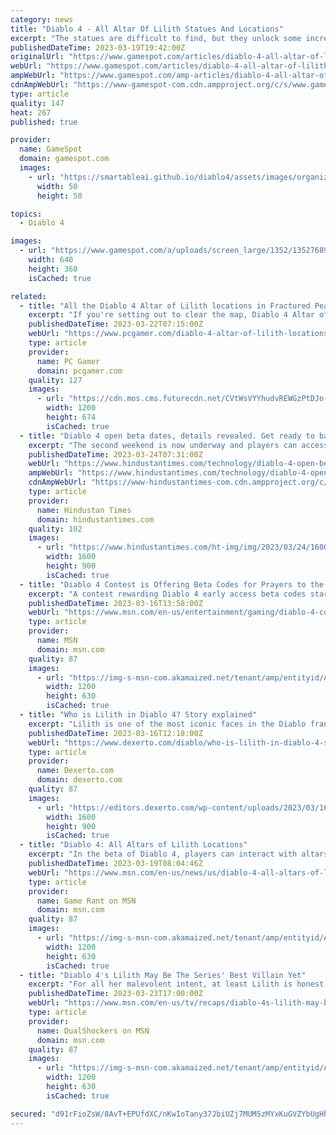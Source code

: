 ```yaml
---
category: news
title: "Diablo 4 - All Altar Of Lilith Statues And Locations"
excerpt: "The statues are difficult to find, but they unlock some incredible benefits for Diablo 4 players When exploring the world of Sanctuary in Diablo 4, there is plenty to look out for. Whether you're ..."
publishedDateTime: 2023-03-19T19:42:00Z
originalUrl: "https://www.gamespot.com/articles/diablo-4-all-altar-of-lilith-statues-and-locations/1100-6512480/"
webUrl: "https://www.gamespot.com/articles/diablo-4-all-altar-of-lilith-statues-and-locations/1100-6512480/"
ampWebUrl: "https://www.gamespot.com/amp-articles/diablo-4-all-altar-of-lilith-statues-and-locations/1100-6512480/"
cdnAmpWebUrl: "https://www-gamespot-com.cdn.ampproject.org/c/s/www.gamespot.com/amp-articles/diablo-4-all-altar-of-lilith-statues-and-locations/1100-6512480/"
type: article
quality: 147
heat: 267
published: true

provider:
  name: GameSpot
  domain: gamespot.com
  images:
    - url: "https://smartableai.github.io/diablo4/assets/images/organizations/gamespot.com-50x50.jpg"
      width: 50
      height: 50

topics:
  - Diablo 4

images:
  - url: "https://www.gamespot.com/a/uploads/screen_large/1352/13527689/4114321-gameplay_d4_stronghold_v1.jpg"
    width: 640
    height: 360
    isCached: true

related:
  - title: "All the Diablo 4 Altar of Lilith locations in Fractured Peaks"
    excerpt: "If you're setting out to clear the map, Diablo 4 Altar of Lilith statues will be one of your biggest collection tasks. Each one rewards some Diablo 4 renown and also unlocks stat bonuses for all your ..."
    publishedDateTime: 2023-03-22T07:15:00Z
    webUrl: "https://www.pcgamer.com/diablo-4-altar-of-lilith-locations/"
    type: article
    provider:
      name: PC Gamer
      domain: pcgamer.com
    quality: 127
    images:
      - url: "https://cdn.mos.cms.futurecdn.net/CVtWsVYYhudvREWGzPtDJo-1200-80.jpg"
        width: 1200
        height: 674
        isCached: true
  - title: "Diablo 4 open beta dates, details revealed. Get ready to battle Lilith's minions"
    excerpt: "The second weekend is now underway and players can access the beta for free on PlayStation 4, PlayStation 5, Windows PC, Xbox One, and Xbox Series X As gamers eagerly await the official release of ..."
    publishedDateTime: 2023-03-24T07:31:00Z
    webUrl: "https://www.hindustantimes.com/technology/diablo-4-open-beta-dates-details-revealed-get-ready-to-battle-lilith-s-minions-101679661525034.html"
    ampWebUrl: "https://www.hindustantimes.com/technology/diablo-4-open-beta-dates-details-revealed-get-ready-to-battle-lilith-s-minions-101679661525034-amp.html"
    cdnAmpWebUrl: "https://www-hindustantimes-com.cdn.ampproject.org/c/s/www.hindustantimes.com/technology/diablo-4-open-beta-dates-details-revealed-get-ready-to-battle-lilith-s-minions-101679661525034-amp.html"
    type: article
    provider:
      name: Hindustan Times
      domain: hindustantimes.com
    quality: 102
    images:
      - url: "https://www.hindustantimes.com/ht-img/img/2023/03/24/1600x900/Diablo_4_1678991104109_1679662274660_1679662274660.jpg"
        width: 1600
        height: 900
        isCached: true
  - title: "Diablo 4 Contest is Offering Beta Codes for Prayers to the Demon Lilith"
    excerpt: "A contest rewarding Diablo 4 early access beta codes starts on Twitter, as Blizzard asks fans to offer up prayers to the demon Lilith. On Friday, March 17, the first of two betas leading up to Diablo ..."
    publishedDateTime: 2023-03-16T13:58:00Z
    webUrl: "https://www.msn.com/en-us/entertainment/gaming/diablo-4-contest-is-offering-beta-codes-for-prayers-to-the-demon-lilith/ar-AA18J3TU"
    type: article
    provider:
      name: MSN
      domain: msn.com
    quality: 87
    images:
      - url: "https://img-s-msn-com.akamaized.net/tenant/amp/entityid/AA18ITGK.img?h=630&w=1200&m=6&q=60&o=t&l=f&f=jpg"
        width: 1200
        height: 630
        isCached: true
  - title: "Who is Lilith in Diablo 4? Story explained"
    excerpt: "Lilith is one of the most iconic faces in the Diablo franchise, so let's give you a brief explainer on who she is and how she ties into Diablo 4."
    publishedDateTime: 2023-03-16T12:18:00Z
    webUrl: "https://www.dexerto.com/diablo/who-is-lilith-in-diablo-4-story-explained-2087874/"
    type: article
    provider:
      name: Dexerto.com
      domain: dexerto.com
    quality: 87
    images:
      - url: "https://editors.dexerto.com/wp-content/uploads/2023/03/16/who-is-lilith-explained-diablo-4-e1678974677146.jpg"
        width: 1600
        height: 900
        isCached: true
  - title: "Diablo 4: All Altars of Lilith Locations"
    excerpt: "In the beta of Diablo 4, players can interact with altars that boost their stats, Renown, and give other bonuses that players will definitely want."
    publishedDateTime: 2023-03-19T08:04:46Z
    webUrl: "https://www.msn.com/en-us/news/us/diablo-4-all-altars-of-lilith-locations/ar-AA18OJuH"
    type: article
    provider:
      name: Game Rant on MSN
      domain: msn.com
    quality: 87
    images:
      - url: "https://img-s-msn-com.akamaized.net/tenant/amp/entityid/AA18OxN3.img?h=630&w=1200&m=6&q=60&o=t&l=f&f=jpg"
        width: 1200
        height: 630
        isCached: true
  - title: "Diablo 4's Lilith May Be The Series' Best Villain Yet"
    excerpt: "For all her malevolent intent, at least Lilith is honest, and that helps make her the most compelling villain in the series. As well as being the daughter of the demon Mephisto, Lilith is a distant ..."
    publishedDateTime: 2023-03-23T17:00:00Z
    webUrl: "https://www.msn.com/en-us/tv/recaps/diablo-4s-lilith-may-be-the-series-best-villain-yet/ar-AA190dMR"
    type: article
    provider:
      name: DualShockers on MSN
      domain: msn.com
    quality: 87
    images:
      - url: "https://img-s-msn-com.akamaized.net/tenant/amp/entityid/AA19094W.img?h=630&w=1200&m=6&q=60&o=t&l=f&f=jpg"
        width: 1200
        height: 630
        isCached: true

secured: "d91rFioZsW/8AvT+EPUfdXC/nKwIoTany37JbiUZj7MUM5zMYxKuGVZYbUgHhcNIKVCJjdl5kZ4k4vsNvpgvWrc/pP+AvorCY600wFWz96kljI+ygCXlg1yWnSXR84ENBzBwNapGdCFyr4K+Fy1y0XSkXflL/tn3swwucqCmrN5bpWuEOUahPTtPE/BZNKj1fs1kVh4GpKOnSQqSkF6Qy6QsLIMJ7TdhNITp/2LKRATqK3YqbK+8URg5e1+MqICkWX0yfvc4j9Dol2OstDlZS6oM+sKC4/KwUYIXn041Vqe2UktJq2DmXIf+yCNPtkOtLR5BfuN479YLnfbpjQk7WP4Q6BdzPbbFcS226OID52o=;zIvxhv6d31Oge6A+5L4D8A=="
---
```


